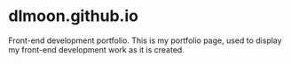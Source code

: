 # dlmoon.github.io
Front-end development portfolio.
This is my portfolio page, used to display my front-end development work as it is created.
